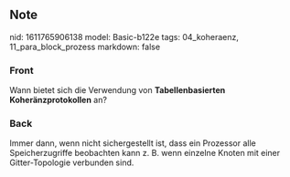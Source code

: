 ## Note
nid: 1611765906138
model: Basic-b122e
tags: 04_koheraenz, 11_para_block_prozess
markdown: false

### Front
Wann bietet sich die Verwendung von <b>Tabellenbasierten
Koheränzprotokollen</b> an?

### Back
Immer dann, wenn nicht sichergestellt ist, dass ein Prozessor alle Speicherzugriffe beobachten kann z. B. wenn einzelne Knoten mit einer Gitter-Topologie verbunden sind.
